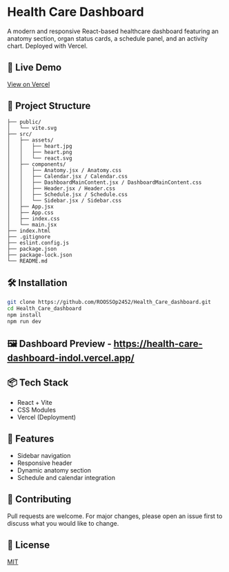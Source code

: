 # Health Care Dashboard

A modern and responsive React-based healthcare dashboard featuring an anatomy section, organ status cards, a schedule panel, and an activity chart. Deployed with Vercel.

## 🚀 Live Demo

[View on Vercel](https://vercel.com/roossos-projects/health-care-dashboard)

## 📁 Project Structure

```
├── public/
│   └── vite.svg
├── src/
│   ├── assets/
│   │   ├── heart.jpg
│   │   ├── heart.png
│   │   └── react.svg
│   ├── components/
│   │   ├── Anatomy.jsx / Anatomy.css
│   │   ├── Calendar.jsx / Calendar.css
│   │   ├── DashboardMainContent.jsx / DashboardMainContent.css
│   │   ├── Header.jsx / Header.css
│   │   ├── Schedule.jsx / Schedule.css
│   │   └── Sidebar.jsx / Sidebar.css
│   ├── App.jsx
│   ├── App.css
│   ├── index.css
│   └── main.jsx
├── index.html
├── .gitignore
├── eslint.config.js
├── package.json
├── package-lock.json
└── README.md
```

## 🛠️ Installation

```bash
git clone https://github.com/ROOSSOp2452/Health_Care_dashboard.git
cd Health_Care_dashboard
npm install
npm run dev
```

## 🖼️ Dashboard Preview - https://health-care-dashboard-indol.vercel.app/

## 📦 Tech Stack

* React + Vite
* CSS Modules
* Vercel (Deployment)

## 📌 Features

* Sidebar navigation
* Responsive header
* Dynamic anatomy section
* Schedule and calendar integration

## 🙌 Contributing

Pull requests are welcome. For major changes, please open an issue first to discuss what you would like to change.

## 📄 License

[MIT](LICENSE)

